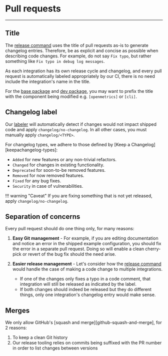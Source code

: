 # Pull requests

-----

## Title

The [release command](../ddev/cli.md#ddev-release-make) uses the title of pull requests as-is to generate changelog entries.
Therefore, be as explicit and concise as possible when describing code changes. For example, do not say `Fix typo`,
but rather something like `Fix typo in debug log messages`.

As each integration has its own release cycle and changelog, and every pull request is automatically labeled
appropriately by our CI, there is no need include the integration's name in the title.

For the [base package](../base/about.md) and [dev package](../ddev/about.md), you may want to prefix the
title with the component being modified e.g. `[openmetrics]` or `[cli]`.

## Changelog label

Our [labeler](../meta/ci.md#labeler) will automatically detect if changes would not impact shipped code and
apply `changelog/no-changelog`. In all other cases, you must manually apply `changelog/<TYPE>`.

For changelog types, we adhere to those defined by [Keep a Changelog][keepachangelog-types]:

- `Added` for new features or any non-trivial refactors.
- `Changed` for changes in existing functionality.
- `Deprecated` for soon-to-be removed features.
- `Removed` for now removed features.
- `Fixed` for any bug fixes.
- `Security` in case of vulnerabilities.

!!! warning "Caveat"
    If you are fixing something that is not yet released, apply `changelog/no-changelog`.

## Separation of concerns

Every pull request should do one thing only, for many reasons:

1. **Easy Git management** - For example, if you are editing documentation and notice an error in the shipped example configuration, you
   should fix the error in a separate pull request. Doing so will enable a clean cherry-pick or revert of the bug fix should the need arise.
1. **Easier release management** - Let's consider how the [release command](../ddev/cli.md#ddev-release-make) would handle the case of
   making a code change to multiple integrations.

    - If one of the changes only fixes a typo in a code comment, that integration will still be released as indicated by the label.
    - If both changes should indeed be released but they do different things, only one integration's changelog entry would make sense.

## Merges

We only allow GitHub's [squash and merge][github-squash-and-merge], for 2 reasons:

1. To keep a clean Git history
1. Our release tooling relies on commits being suffixed with the PR number in order to list changes between versions
